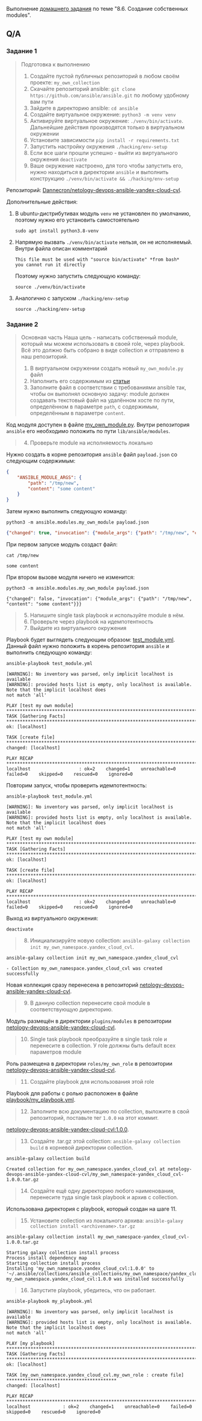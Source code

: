 Выполнение [домашнего задания](https://github.com/netology-code/mnt-homeworks/blob/MNT-13/08-ansible-06-module/README.md)
по теме "8.6. Создание собственных modules".

## Q/A

### Задание 1

> Подготовка к выполнению
> 1. Создайте пустой публичных репозиторий в любом своём проекте: `my_own_collection`
> 2. Скачайте репозиторий ansible: `git clone https://github.com/ansible/ansible.git` по любому удобному вам пути
> 3. Зайдите в директорию ansible: `cd ansible`
> 4. Создайте виртуальное окружение: `python3 -m venv venv`
> 5. Активируйте виртуальное окружение: `./venv/bin/activate`. Дальнейшие действия производятся только в виртуальном окружении
> 6. Установите зависимости `pip install -r requirements.txt`
> 7. Запустить настройку окружения `./hacking/env-setup`
> 8. Если все шаги прошли успешно - выйти из виртуального окружения `deactivate`
> 9. Ваше окружение настроено, для того чтобы запустить его, нужно находиться в директории `ansible` и выполнить конструкцию `./venv/bin/activate && ./hacking/env-setup`

Репозиторий: [Dannecron/netology-devops-ansible-yandex-cloud-cvl](https://github.com/Dannecron/netology-devops-ansible-yandex-cloud-cvl).

Дополнительные действия:
1. В ubuntu-дистрибутивах модуль `venv` не установлен по умолчанию, поэтому нужно его установить самостоятельно

   ```shell
   sudo apt install python3.8-venv
   ```

2. Напрямую вызвать `./venv/bin/activate` нельзя, он не исполняемый. Внутри файла описан комментарий

    ```text
    This file must be used with "source bin/activate" *from bash*
    you cannot run it directly
    ```
   
    Поэтому нужно запустить следующую команду:

    ```shell
    source ./venv/bin/activate
    ```

3. Аналогично с запуском `./hacking/env-setup`

    ```shell
    source ./hacking/env-setup
    ```

### Задание 2

> Основная часть
> Наша цель - написать собственный module, который мы можем использовать в своей role, через playbook.
> Всё это должно быть собрано в виде collection и отправлено в наш репозиторий.
> 
> 1. В виртуальном окружении создать новый `my_own_module.py` файл
> 2. Наполнить его содержимым из [статьи](https://docs.ansible.com/ansible/latest/dev_guide/developing_modules_general.html#creating-a-module)
> 3. Заполните файл в соответствии с требованиями ansible так, чтобы он выполнял основную задачу: module должен создавать текстовый файл на удалённом хосте по пути, 
> определённом в параметре `path`, с содержимым, определённым в параметре `content`.

Код модуля доступен в файле [my_own_module.py](./module/my_own_module.py). Внутри репозитория `ansible` его
необходимо положить по пути `lib/ansible/modules`.

> 4. Проверьте module на исполняемость локально

Нужно создать в корне репозитория `ansible` файл `payload.json` со следующим содержимым:

```json
{
    "ANSIBLE_MODULE_ARGS": {
        "path": "/tmp/new",
        "content": "some content"
    }
}
```

Затем нужно выполнить следующую команду:

```shell
python3 -m ansible.modules.my_own_module payload.json
```

```json
{"changed": true, "invocation": {"module_args": {"path": "/tmp/new", "content": "some content"}}}
```

При первом запуске модуль создаст файл:

```shell
cat /tmp/new
```

```text
some content
```

При втором вызове модуля ничего не изменится:

```shell
python3 -m ansible.modules.my_own_module payload.json
```

```text
{"changed": false, "invocation": {"module_args": {"path": "/tmp/new", "content": "some content"}}}
```

> 5. Напишите single task playbook и используйте module в нём.
> 6. Проверьте через playbook на идемпотентность
> 7. Выйдите из виртуального окружения

Playbook будет выглядеть следующим образом: [test_module.yml](./module/test_module.yml).
Данный файл нужно положить в корень репозитория `ansible` и выполнить следующую команду:

```shell
ansible-playbook test_module.yml
```

```text
[WARNING]: No inventory was parsed, only implicit localhost is available
[WARNING]: provided hosts list is empty, only localhost is available. Note that the implicit localhost does
not match 'all'

PLAY [test my own module] ************************************************************************************
TASK [Gathering Facts] ***************************************************************************************
ok: [localhost]

TASK [create file] *******************************************************************************************
changed: [localhost]

PLAY RECAP ***************************************************************************************************
localhost                  : ok=2    changed=1    unreachable=0    failed=0    skipped=0    rescued=0    ignored=0
```

Повторим запуск, чтобы проверить идемпотентность:

```shell
ansible-playbook test_module.yml
```

```text
[WARNING]: No inventory was parsed, only implicit localhost is available
[WARNING]: provided hosts list is empty, only localhost is available. Note that the implicit localhost does
not match 'all'

PLAY [test my own module] ************************************************************************************
TASK [Gathering Facts] ***************************************************************************************
ok: [localhost]

TASK [create file] *******************************************************************************************
ok: [localhost]

PLAY RECAP ***************************************************************************************************
localhost                  : ok=2    changed=0    unreachable=0    failed=0    skipped=0    rescued=0    ignored=0
```

Выход из виртуального окружения:

```shell
deactivate
```

> 8. Инициализируйте новую collection: `ansible-galaxy collection init my_own_namespace.yandex_cloud_cvl`.

```shell
ansible-galaxy collection init my_own_namespace.yandex_cloud_cvl
```

```text
- Collection my_own_namespace.yandex_cloud_cvl was created successfully
```

Новая коллекция сразу перенесена в репозиторий [netology-devops-ansible-yandex-cloud-cvl](https://github.com/Dannecron/netology-devops-ansible-yandex-cloud-cvl).

> 9. В данную collection перенесите свой module в соответствующую директорию.

Модуль размещён в директории `plugins/modules` в репозитории [netology-devops-ansible-yandex-cloud-cvl](https://github.com/Dannecron/netology-devops-ansible-yandex-cloud-cvl).

> 10. Single task playbook преобразуйте в single task role и перенесите в collection.
> У role должны быть default всех параметров module

Роль размещена в директории `roles/my_own_role` в репозитории [netology-devops-ansible-yandex-cloud-cvl](https://github.com/Dannecron/netology-devops-ansible-yandex-cloud-cvl).

> 11. Создайте playbook для использования этой role

Playbook для работы с ролью расположен в файле [playbook/my_playbook.yml](./playbook/my_playbook.yml).

> 12. Заполните всю документацию по collection, выложите в свой репозиторий, поставьте тег `1.0.0` на этот коммит.

[netology-devops-ansible-yandex-cloud-cvl:1.0.0](https://github.com/Dannecron/netology-devops-ansible-yandex-cloud-cvl/releases/tag/1.0.0).

> 13. Создайте .tar.gz этой collection: `ansible-galaxy collection build` в корневой директории collection.

```shell
ansible-galaxy collection build
```

```text
Created collection for my_own_namespace.yandex_cloud_cvl at netology-devops-ansible-yandex-cloud-cvl/my_own_namespace-yandex_cloud_cvl-1.0.0.tar.gz
```

> 14. Создайте ещё одну директорию любого наименования, перенесите туда single task playbook и архив c collection.

Использована директория с playbook, который создан на шаге 11. 

> 15. Установите collection из локального архива: `ansible-galaxy collection install <archivename>.tar.gz`

```shell
ansible-galaxy collection install my_own_namespace-yandex_cloud_cvl-1.0.0.tar.gz
```

```text
Starting galaxy collection install process
Process install dependency map
Starting collection install process
Installing 'my_own_namespace.yandex_cloud_cvl:1.0.0' to '~/.ansible/collections/ansible_collections/my_own_namespace/yandex_cloud_cvl'
my_own_namespace.yandex_cloud_cvl:1.0.0 was installed successfully
```

> 16. Запустите playbook, убедитесь, что он работает.

```shell
ansible-playbook my_playbook.yml
```

```text
[WARNING]: No inventory was parsed, only implicit localhost is available
[WARNING]: provided hosts list is empty, only localhost is available. Note that the implicit localhost does
not match 'all'

PLAY [my playbook] *****************************************************************************************
TASK [Gathering Facts] *************************************************************************************
ok: [localhost]

TASK [my_own_namespace.yandex_cloud_cvl.my_own_role : create file] *****************************************
changed: [localhost]

PLAY RECAP *************************************************************************************************
localhost            : ok=2    changed=1    unreachable=0    failed=0    skipped=0    rescued=0    ignored=0 
```

